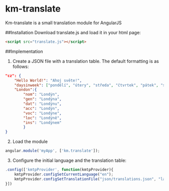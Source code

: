 # km-translate
Km-translate is a small translation module for AngularJS

##Installation
Download translate.js and load it in your html page:
```html
<script src="translate.js"></script>
```

##Implementation
1. Create a JSON file with a translation table. The default formatting is as follows:
```json
"cz": {
	"Hello World!": "Ahoj světe!",
	"daysinweek": ["pondělí", "útery", "středa", "čtvrtek", "pátek", "sobota", "neděle"],
	"London":{
		"nom": "Londýn",
		"gen": "Londýna",
		"dat": "Londýnu",
		"acc": "Londýn",
		"voc": "Londýne",
		"loc": "Londýně",
		"ins": "Londýnem"
		}
}
```
2. Load the module

```javascript
angular.module('myApp', ['km.translate']);
```

3. Configure the initial language and the translation table:

```javascript
.config(['kmtpProvider', function(kmtpProvider){
	kmtpProvider.configSetCurrentLanguage("en");
	kmtpProvider.configSetTranslationFile("json/translations.json", "lan");
}])
```
